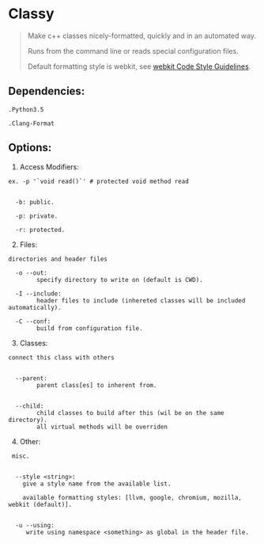 # Classy #

> Make c++ classes nicely-formatted, quickly and in an automated way.
>
> Runs from the command line or reads special configuration files.
>
> Default formatting style is webkit, see [webkit Code Style Guidelines](webkit.org/code-style-guidelines).


## Dependencies:
    .Python3.5

    .Clang-Format


## Options:

  1. Access Modifiers:
  
    ex. -p '`void read()`' # protected void method read
  

      -b: public.
      
      -p: private.
      
      -r: protected.
        

  2. Files:

    directories and header files  

      -o --out: 
            specify directory to write on (default is CWD).

      -I --include:
            header files to include (inhereted classes will be included automatically).
            
      -C --conf:
            build from configuration file.
            
            
  3. Classes:
  
    connect this class with others

  
      --parent: 
            parent class[es] to inherent from.


      --child:
            child classes to build after this (wil be on the same directory).
            all virtual methods will be overriden 

      
   4. Other:

     misc.

      
      --style <string>:
        give a style name from the available list.

        available formatting styles: [llvm, google, chromium, mozilla, webkit (default)].


      -u --using:
         write using namespace <something> as global in the header file.
        
